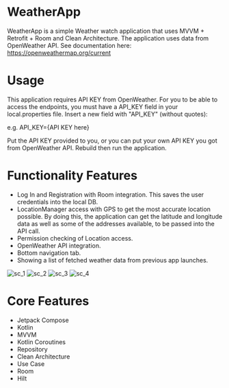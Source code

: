 # WeatherApp
WeatherApp is a simple Weather watch application that uses MVVM + Retrofit + Room and Clean Architecture. The application uses data from OpenWeather API. See documentation here: https://openweathermap.org/current

# Usage
This application requires API KEY from OpenWeather. For you to be able to access the endpoints, you must have a API_KEY field in your local.properties file. Insert a new field with "API_KEY" (without quotes):

e.g.
API_KEY={API KEY here}

Put the API KEY provided to you, or you can put your own API KEY you got from OpenWeather API. Rebuild then run the application.

# Functionality Features
- Log In and Registration with Room integration. This saves the user credentials into the local DB.
- LocationManager access with GPS to get the most accurate location possible. By doing this, the application can get the latitude and longitude data as well as some of the addresses available, to be passed into the API call.
- Permission checking of Location access.
- OpenWeather API integration.
- Bottom navigation tab.
- Showing a list of fetched weather data from previous app launches.

![sc_1](https://user-images.githubusercontent.com/11737795/191381161-8b0f78ee-eaff-4450-8227-42ffad32b932.jpg) ![sc_2](https://user-images.githubusercontent.com/11737795/191381184-a47dd394-005b-40b4-9932-1ed6ccf10896.jpg) ![sc_3](https://user-images.githubusercontent.com/11737795/191381192-d360ca43-23af-419b-9293-b1060bf6cf10.jpg) ![sc_4](https://user-images.githubusercontent.com/11737795/191381195-38870577-57d8-4e72-8fc9-2ea703c1a6a0.jpg)

# Core Features
- Jetpack Compose
- Kotlin
- MVVM
- Kotlin Coroutines
- Repository
- Clean Architecture
- Use Case
- Room
- Hilt
